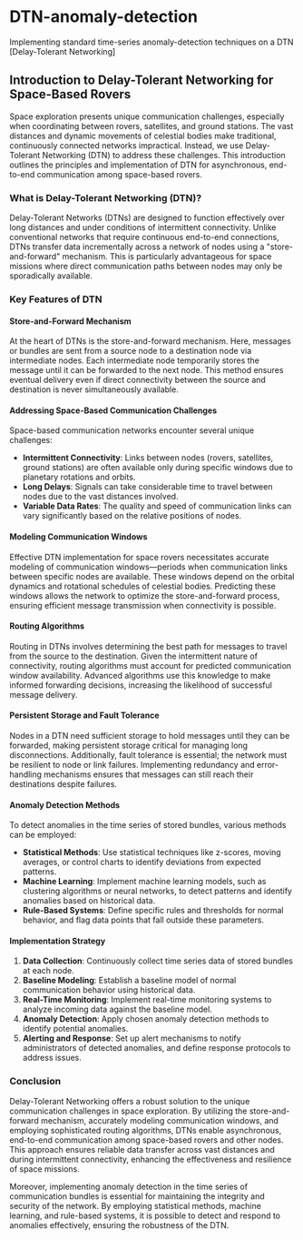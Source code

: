 # DTN-anomaly-detection
Implementing standard time-series anomaly-detection techniques on a DTN [Delay-Tolerant Networking]

## Introduction to Delay-Tolerant Networking for Space-Based Rovers

Space exploration presents unique communication challenges, especially when coordinating between rovers, satellites, and ground stations. The vast distances and dynamic movements of celestial bodies make traditional, continuously connected networks impractical. Instead, we use Delay-Tolerant Networking (DTN) to address these challenges. This introduction outlines the principles and implementation of DTN for asynchronous, end-to-end communication among space-based rovers.

### What is Delay-Tolerant Networking (DTN)?

Delay-Tolerant Networks (DTNs) are designed to function effectively over long distances and under conditions of intermittent connectivity. Unlike conventional networks that require continuous end-to-end connections, DTNs transfer data incrementally across a network of nodes using a "store-and-forward" mechanism. This is particularly advantageous for space missions where direct communication paths between nodes may only be sporadically available.

### Key Features of DTN

#### Store-and-Forward Mechanism

At the heart of DTNs is the store-and-forward mechanism. Here, messages or bundles are sent from a source node to a destination node via intermediate nodes. Each intermediate node temporarily stores the message until it can be forwarded to the next node. This method ensures eventual delivery even if direct connectivity between the source and destination is never simultaneously available.

#### Addressing Space-Based Communication Challenges

Space-based communication networks encounter several unique challenges:

- **Intermittent Connectivity**: Links between nodes (rovers, satellites, ground stations) are often available only during specific windows due to planetary rotations and orbits.
- **Long Delays**: Signals can take considerable time to travel between nodes due to the vast distances involved.
- **Variable Data Rates**: The quality and speed of communication links can vary significantly based on the relative positions of nodes.

#### Modeling Communication Windows

Effective DTN implementation for space rovers necessitates accurate modeling of communication windows—periods when communication links between specific nodes are available. These windows depend on the orbital dynamics and rotational schedules of celestial bodies. Predicting these windows allows the network to optimize the store-and-forward process, ensuring efficient message transmission when connectivity is possible.

#### Routing Algorithms

Routing in DTNs involves determining the best path for messages to travel from the source to the destination. Given the intermittent nature of connectivity, routing algorithms must account for predicted communication window availability. Advanced algorithms use this knowledge to make informed forwarding decisions, increasing the likelihood of successful message delivery.

#### Persistent Storage and Fault Tolerance

Nodes in a DTN need sufficient storage to hold messages until they can be forwarded, making persistent storage critical for managing long disconnections. Additionally, fault tolerance is essential; the network must be resilient to node or link failures. Implementing redundancy and error-handling mechanisms ensures that messages can still reach their destinations despite failures.

#### Anomaly Detection Methods

To detect anomalies in the time series of stored bundles, various methods can be employed:

- **Statistical Methods**: Use statistical techniques like z-scores, moving averages, or control charts to identify deviations from expected patterns.
- **Machine Learning**: Implement machine learning models, such as clustering algorithms or neural networks, to detect patterns and identify anomalies based on historical data.
- **Rule-Based Systems**: Define specific rules and thresholds for normal behavior, and flag data points that fall outside these parameters.

#### Implementation Strategy

1. **Data Collection**: Continuously collect time series data of stored bundles at each node.
2. **Baseline Modeling**: Establish a baseline model of normal communication behavior using historical data.
3. **Real-Time Monitoring**: Implement real-time monitoring systems to analyze incoming data against the baseline model.
4. **Anomaly Detection**: Apply chosen anomaly detection methods to identify potential anomalies.
5. **Alerting and Response**: Set up alert mechanisms to notify administrators of detected anomalies, and define response protocols to address issues.

### Conclusion

Delay-Tolerant Networking offers a robust solution to the unique communication challenges in space exploration. By utilizing the store-and-forward mechanism, accurately modeling communication windows, and employing sophisticated routing algorithms, DTNs enable asynchronous, end-to-end communication among space-based rovers and other nodes. This approach ensures reliable data transfer across vast distances and during intermittent connectivity, enhancing the effectiveness and resilience of space missions.

Moreover, implementing anomaly detection in the time series of communication bundles is essential for maintaining the integrity and security of the network. By employing statistical methods, machine learning, and rule-based systems, it is possible to detect and respond to anomalies effectively, ensuring the robustness of the DTN.
